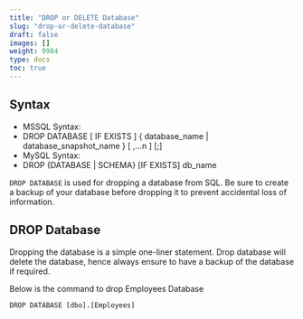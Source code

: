 ```yaml
---
title: "DROP or DELETE Database"
slug: "drop-or-delete-database"
draft: false
images: []
weight: 9984
type: docs
toc: true
---
```


## Syntax
- MSSQL Syntax:
- DROP DATABASE [ IF EXISTS ] { database_name | database_snapshot_name } [ ,...n ] [;] 
- MySQL Syntax:
- DROP {DATABASE | SCHEMA} [IF EXISTS] db_name

`DROP DATABASE` is used for dropping a database from SQL. Be sure to create a backup of your database before dropping it to prevent accidental loss of information.

## DROP Database
Dropping the database is a simple one-liner statement. Drop database will delete the database, hence always ensure to have a backup of the database if required.

Below is the command to drop Employees Database

    DROP DATABASE [dbo].[Employees]
    

